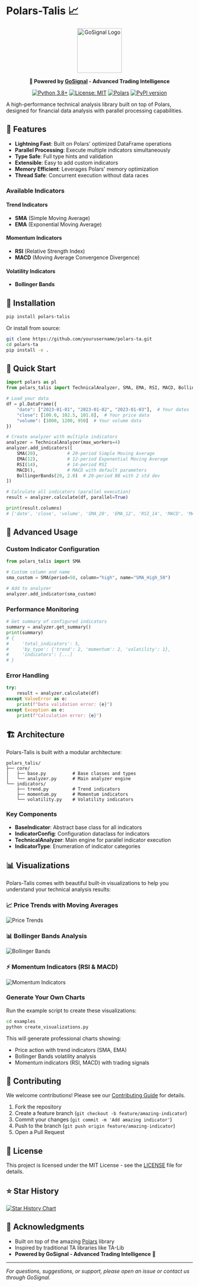 # Polars-Talis 📈

<div align="center">

<a href="https://gosignal.sundaythequant.com/">
  <img src="./images/gosignallogo.svg" alt="GoSignal Logo" width="120" height="120"/>
</a>

**🚀 Powered by [GoSignal](https://gosignal.sundaythequant.com/) - Advanced Trading Intelligence**

[![Python 3.8+](https://img.shields.io/badge/python-3.8+-blue.svg)](https://www.python.org/downloads/)
[![License: MIT](https://img.shields.io/badge/License-MIT-yellow.svg)](https://opensource.org/licenses/MIT)
[![Polars](https://img.shields.io/badge/polars-compatible-orange.svg)](https://pola.rs/)
[![PyPI version](https://badge.fury.io/py/polars-talis-gosignal.svg)](https://badge.fury.io/py/polars-talis-gosignal)

</div>

A high-performance technical analysis library built on top of Polars, designed for financial data analysis with parallel processing capabilities.

## 🌟 Features

- **Lightning Fast**: Built on Polars' optimized DataFrame operations
- **Parallel Processing**: Execute multiple indicators simultaneously 
- **Type Safe**: Full type hints and validation
- **Extensible**: Easy to add custom indicators
- **Memory Efficient**: Leverages Polars' memory optimization
- **Thread Safe**: Concurrent execution without data races

### Available Indicators

#### Trend Indicators
- **SMA** (Simple Moving Average)
- **EMA** (Exponential Moving Average)

#### Momentum Indicators  
- **RSI** (Relative Strength Index)
- **MACD** (Moving Average Convergence Divergence)

#### Volatility Indicators
- **Bollinger Bands**

## 🚀 Installation

```bash
pip install polars-talis
```

Or install from source:

```bash
git clone https://github.com/yourusername/polars-ta.git
cd polars-ta
pip install -e .
```

## 📖 Quick Start

```python
import polars as pl
from polars_talis import TechnicalAnalyzer, SMA, EMA, RSI, MACD, BollingerBands

# Load your data
df = pl.DataFrame({
    "date": ["2023-01-01", "2023-01-02", "2023-01-03"],  # Your dates
    "close": [100.0, 102.5, 101.8],  # Your price data
    "volume": [1000, 1200, 950]  # Your volume data
})

# Create analyzer with multiple indicators
analyzer = TechnicalAnalyzer(max_workers=4)
analyzer.add_indicators([
    SMA(20),           # 20-period Simple Moving Average
    EMA(12),           # 12-period Exponential Moving Average  
    RSI(14),           # 14-period RSI
    MACD(),            # MACD with default parameters
    BollingerBands(20, 2.0)  # 20-period BB with 2 std dev
])

# Calculate all indicators (parallel execution)
result = analyzer.calculate(df, parallel=True)

print(result.columns)
# ['date', 'close', 'volume', 'SMA_20', 'EMA_12', 'RSI_14', 'MACD', 'MACD_signal', 'BB_upper', 'BB_middle', 'BB_lower']
```

## 🔧 Advanced Usage

### Custom Indicator Configuration

```python
from polars_talis import SMA

# Custom column and name
sma_custom = SMA(period=50, column="high", name="SMA_High_50")

# Add to analyzer
analyzer.add_indicator(sma_custom)
```

### Performance Monitoring

```python
# Get summary of configured indicators
summary = analyzer.get_summary()
print(summary)
# {
#     'total_indicators': 5,
#     'by_type': {'trend': 2, 'momentum': 2, 'volatility': 1},
#     'indicators': [...]
# }
```

### Error Handling

```python
try:
    result = analyzer.calculate(df)
except ValueError as e:
    print(f"Data validation error: {e}")
except Exception as e:
    print(f"Calculation error: {e}")
```

## 🏗️ Architecture

Polars-Talis is built with a modular architecture:

```
polars_talis/
├── core/
│   ├── base.py          # Base classes and types
│   └── analyzer.py      # Main analyzer engine
└── indicators/
    ├── trend.py         # Trend indicators
    ├── momentum.py      # Momentum indicators
    └── volatility.py    # Volatility indicators
```

### Key Components

- **BaseIndicator**: Abstract base class for all indicators
- **IndicatorConfig**: Configuration dataclass for indicators
- **TechnicalAnalyzer**: Main engine for parallel indicator execution
- **IndicatorType**: Enumeration of indicator categories

## 📊 Visualizations

Polars-Talis comes with beautiful built-in visualizations to help you understand your technical analysis results:

### 📈 Price Trends with Moving Averages
![Price Trends](./images/price_trends.png)

### 📊 Bollinger Bands Analysis
![Bollinger Bands](./images/bollinger_bands.png)

### ⚡ Momentum Indicators (RSI & MACD)
![Momentum Indicators](./images/momentum_indicators.png)


### Generate Your Own Charts
Run the example script to create these visualizations:

```bash
cd examples
python create_visualizations.py
```

This will generate professional charts showing:
- Price action with trend indicators (SMA, EMA)
- Bollinger Bands volatility analysis  
- Momentum indicators (RSI, MACD) with trading signals

## 🤝 Contributing

We welcome contributions! Please see our [Contributing Guide](CONTRIBUTING.md) for details.

1. Fork the repository
2. Create a feature branch (`git checkout -b feature/amazing-indicator`)
3. Commit your changes (`git commit -m 'Add amazing indicator'`)
4. Push to the branch (`git push origin feature/amazing-indicator`)
5. Open a Pull Request

## 📝 License

This project is licensed under the MIT License - see the [LICENSE](LICENSE) file for details.

## ⭐ Star History

[![Star History Chart](https://api.star-history.com/svg?repos=Physicworld/polars-talis&type=Date)](https://star-history.com/#Physicworld/polars-talis&Date)

## 🙏 Acknowledgments

- Built on top of the amazing [Polars](https://pola.rs/) library
- Inspired by traditional TA libraries like TA-Lib
- **Powered by GoSignal - Advanced Trading Intelligence** 🚀

---

*For questions, suggestions, or support, please open an issue or contact us through GoSignal.*